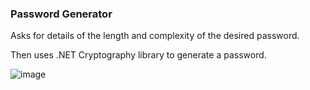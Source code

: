 ### Password Generator

Asks for details of the length and complexity of the desired password.

Then uses .NET Cryptography library to generate a password.

![image](https://github.com/hasack/Password_Generator/assets/49570285/28f556c2-1f92-4ec6-b2e4-05eafb2132f6)
